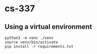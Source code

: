 # cs-337

## Using a virtual environment
```
python3 -m venv ./venv
source venv/bin/activate
pip install -r requirements.txt
```